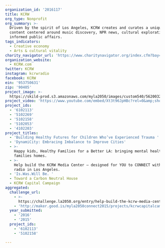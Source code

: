 ```yaml
---
organization_id: '2016117'
title: KCRW
org_type: Nonprofit
org_summary: >-
  Driven by the spirit of Los Angeles, KCRW creates and curates a unique mix of
  content centered around music discovery, NPR news, cultural exploration, and
  informed public affairs.
tags_indicators:
  - Creative economy
  - Arts & cultural vitality
charity_navigator_url: 'https://www.charitynavigator.org/index.cfm?bay=search.profile&ein=953750631'
organization_website:
  - KCRW.com
twitter: KCRW
instagram: kcrwradio
facebook: KCRW
ein: '953750631'
zip: '90405'
project_image: >-
  https://skild-prod.s3.amazonaws.com/myla2050/images/custom540/5620032535741-team91.jpg
project_video: 'https://www.youtube.com/embed/Xt3t96JpHBc?rel=0&amp;showinfo=0'
project_ids:
  - '6102113'
  - '5102269'
  - '5102158'
  - '5102053'
  - '4102203'
project_titles:
  - 'Building Healthy Futures for Children Who’ve Experienced Trauma '
  - 'DynamiCity: Embracing Imbalance to Improve Cities'
  - >-
    Happy kids, Healthy Families for a Better LA: bringing mental health into
    families homes.
  - >-
    Help build the KCRW Media Center — designed for YOU to CONNECT with public
    radio in Los Angeles.
  - 'Is.Was.Will Be. '
  - Toward a Carbon Neutral House
  - KCRW Capital Campaign
aggregated:
  challenge_url:
    - >-
      https://challenge.la2050.org/entry/help-build-the-kcrw-media-center-—-designed-for-you-to-connect-with-public-radio-in-los-angeles
    - 'http://maker.good.is/myla2050connect2015/projects/kcrwcapitalcampaign.html'
  year_submitted:
    - '2016'
    - '2015'
  project_ids:
    - '6102113'
    - '5102158'

---
```

